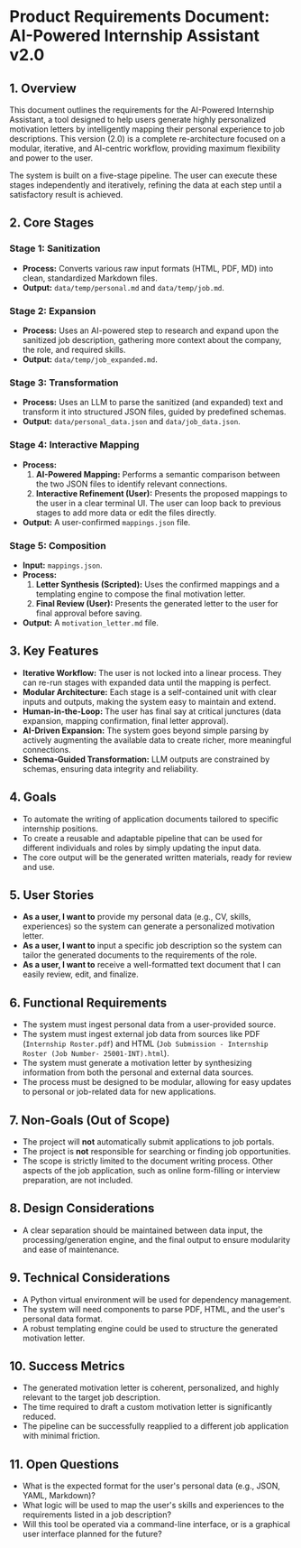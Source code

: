 # Product Requirements Document: AI-Powered Internship Assistant v2.0

## 1. Overview

This document outlines the requirements for the AI-Powered Internship Assistant, a tool designed to help users generate highly personalized motivation letters by intelligently mapping their personal experience to job descriptions. This version (2.0) is a complete re-architecture focused on a modular, iterative, and AI-centric workflow, providing maximum flexibility and power to the user.

The system is built on a five-stage pipeline. The user can execute these stages independently and iteratively, refining the data at each step until a satisfactory result is achieved.

## 2. Core Stages

### Stage 1: Sanitization
-   **Process:** Converts various raw input formats (HTML, PDF, MD) into clean, standardized Markdown files.
-   **Output:** `data/temp/personal.md` and `data/temp/job.md`.

### Stage 2: Expansion
-   **Process:** Uses an AI-powered step to research and expand upon the sanitized job description, gathering more context about the company, the role, and required skills.
-   **Output:** `data/temp/job_expanded.md`.

### Stage 3: Transformation
-   **Process:** Uses an LLM to parse the sanitized (and expanded) text and transform it into structured JSON files, guided by predefined schemas.
-   **Output:** `data/personal_data.json` and `data/job_data.json`.

### Stage 4: Interactive Mapping
-   **Process:**
    1.  **AI-Powered Mapping:** Performs a semantic comparison between the two JSON files to identify relevant connections.
    2.  **Interactive Refinement (User):** Presents the proposed mappings to the user in a clear terminal UI. The user can loop back to previous stages to add more data or edit the files directly.
-   **Output:** A user-confirmed `mappings.json` file.

### Stage 5: Composition
-   **Input:** `mappings.json`.
-   **Process:**
    1.  **Letter Synthesis (Scripted):** Uses the confirmed mappings and a templating engine to compose the final motivation letter.
    2.  **Final Review (User):** Presents the generated letter to the user for final approval before saving.
-   **Output:** A `motivation_letter.md` file.

## 3. Key Features
-   **Iterative Workflow:** The user is not locked into a linear process. They can re-run stages with expanded data until the mapping is perfect.
-   **Modular Architecture:** Each stage is a self-contained unit with clear inputs and outputs, making the system easy to maintain and extend.
-   **Human-in-the-Loop:** The user has final say at critical junctures (data expansion, mapping confirmation, final letter approval).
-   **AI-Driven Expansion:** The system goes beyond simple parsing by actively augmenting the available data to create richer, more meaningful connections.
-   **Schema-Guided Transformation:** LLM outputs are constrained by schemas, ensuring data integrity and reliability.

## 4. Goals
- To automate the writing of application documents tailored to specific internship positions.
- To create a reusable and adaptable pipeline that can be used for different individuals and roles by simply updating the input data.
- The core output will be the generated written materials, ready for review and use.

## 5. User Stories
- **As a user, I want to** provide my personal data (e.g., CV, skills, experiences) so the system can generate a personalized motivation letter.
- **As a user, I want to** input a specific job description so the system can tailor the generated documents to the requirements of the role.
- **As a user, I want to** receive a well-formatted text document that I can easily review, edit, and finalize.

## 6. Functional Requirements
- The system must ingest personal data from a user-provided source.
- The system must ingest external job data from sources like PDF (`Internship Roster.pdf`) and HTML (`Job Submission - Internship Roster (Job Number- 25001-INT).html`).
- The system must generate a motivation letter by synthesizing information from both the personal and external data sources.
- The process must be designed to be modular, allowing for easy updates to personal or job-related data for new applications.

## 7. Non-Goals (Out of Scope)
- The project will **not** automatically submit applications to job portals.
- The project is **not** responsible for searching or finding job opportunities.
- The scope is strictly limited to the document writing process. Other aspects of the job application, such as online form-filling or interview preparation, are not included.

## 8. Design Considerations
- A clear separation should be maintained between data input, the processing/generation engine, and the final output to ensure modularity and ease of maintenance.

## 9. Technical Considerations
- A Python virtual environment will be used for dependency management.
- The system will need components to parse PDF, HTML, and the user's personal data format.
- A robust templating engine could be used to structure the generated motivation letter.

## 10. Success Metrics
- The generated motivation letter is coherent, personalized, and highly relevant to the target job description.
- The time required to draft a custom motivation letter is significantly reduced.
- The pipeline can be successfully reapplied to a different job application with minimal friction.

## 11. Open Questions
- What is the expected format for the user's personal data (e.g., JSON, YAML, Markdown)?
- What logic will be used to map the user's skills and experiences to the requirements listed in a job description?
- Will this tool be operated via a command-line interface, or is a graphical user interface planned for the future? 